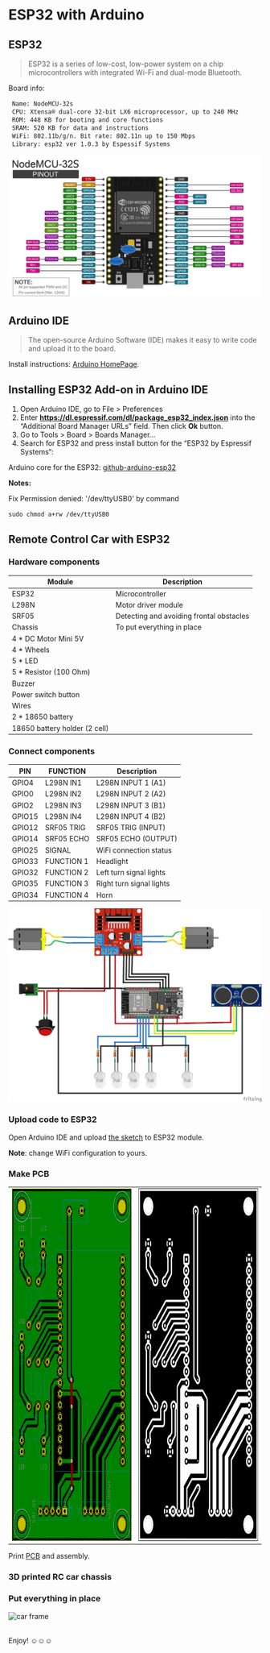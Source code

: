 # ESP32 with Arduino

## ESP32
> ESP32 is a series of low-cost, low-power system on a chip microcontrollers with integrated Wi-Fi and dual-mode Bluetooth.

Board info:

```
 Name: NodeMCU-32s
 CPU: Xtensa® dual-core 32-bit LX6 microprocessor, up to 240 MHz
 ROM: 448 KB for booting and core functions
 SRAM: 520 KB for data and instructions
 Wi­Fi: 802.11b/g/n. Bit rate: 802.11n up to 150 Mbps
 Library: esp32 ver 1.0.3 by Espessif Systems
```

<p align="center">
  <img src="https://github.com/tiendat77/remote-control-car/blob/master/assets/NodeMCU-32s.jpg" alt="nodeMCU-32s" />
</p>

## Arduino IDE
> The open-source Arduino Software (IDE) makes it easy to write code and upload it to the board.

Install instructions: [Arduino HomePage](https://www.arduino.cc/).

## Installing ESP32 Add-on in Arduino IDE

1. Open Arduino IDE, go to File > Preferences
2. Enter **https://dl.espressif.com/dl/package_esp32_index.json** into the “Additional Board Manager URLs” field. Then click **Ok** button.
3. Go to Tools > Board > Boards Manager…
4. Search for ESP32 and press install button for the “ESP32 by Espressif Systems“:

Arduino core for the ESP32: [github-arduino-esp32](https://github.com/espressif/arduino-esp32)

**Notes:**

Fix Permission denied: '/dev/ttyUSB0' by command

```
sudo chmod a+rw /dev/ttyUSB0
```

## Remote Control Car with ESP32

### Hardware components
| Module       | Description |
| ------------ | ----------- |
| ESP32        | Microcontroller |
| L298N        | Motor driver module  |
| SRF05        | Detecting and avoiding frontal obstacles |
| Chassis      | To put everything in place |
| 4 * DC Motor Mini 5V |     |
| 4 * Wheels   |             |
| 5 * LED      |             |
| 5 * Resistor (100 Ohm) |   |
| Buzzer       |             |
| Power switch button |      |
| Wires        |             |
| 2 * 18650 battery |        |
| 18650 battery holder (2 cell) | |

### Connect components
| PIN         | FUNCTION    | Description        |
| ----------- | ----------- | ------------------ |
| GPIO4       | L298N IN1   | L298N INPUT 1 (A1) |
| GPIO0       | L298N IN2   | L298N INPUT 2 (A2) |
| GPIO2       | L298N IN3   | L298N INPUT 3 (B1) |
| GPIO15      | L298N IN4   | L298N INPUT 4 (B2) |
| GPIO12      | SRF05 TRIG  | SRF05 TRIG (INPUT) |
| GPIO14      | SRF05 ECHO  | SRF05 ECHO (OUTPUT)|
| GPIO25      | SIGNAL      | WiFi connection status |
| GPIO33      | FUNCTION 1  | Headlight |
| GPIO32      | FUNCTION 2  | Left turn signal lights |
| GPIO35      | FUNCTION 3  | Right turn signal lights |
| GPIO34      | FUNCTION 4  | Horn |

<img src="https://github.com/tiendat77/remote-control-car/blob/master/assets/rc_car_break_board.png" alt="fritzing break board" />

### Upload code to ESP32

Open Arduino IDE and upload [the sketch](https://github.com/tiendat77/remote-control-car/blob/master/rc-car/rc-car.ino) to ESP32 module.

**Note**: change WiFi configuration to yours.

### Make PCB

<table>
  <tr>
    <td><img src="https://github.com/tiendat77/remote-control-car/blob/master/assets/rc_car_pcb_1.png" height="700px" alt="pcb1" /></td>
    <td><img src="https://github.com/tiendat77/remote-control-car/blob/master/assets/rc_car_pcb_2.png" height="700px" alt="pcb2" /></td>
  </tr>
</table>

Print [PCB](https://github.com/tiendat77/remote-control-car/blob/master/assets/rc_car_pcb.pdf) and assembly.

### 3D printed RC car chassis

### Put everything in place

<img src="https://github.com/tiendat77/remote-control-car/blob/master/assets/rc_car_car_frame.png" alt="car frame" />

<br />
<br />

Enjoy! :relaxed::relaxed::relaxed:
